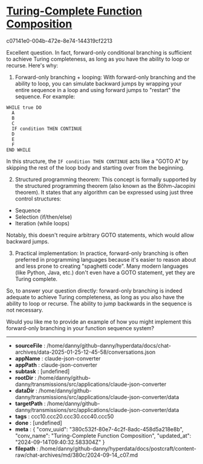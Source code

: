 # [Turing-Complete Function Composition](https://claude.ai/chat/380c532f-80e7-4c2f-8adc-458d5a218e8b)

c07141e0-004b-472e-8e74-144319cf2213

 Excellent question. In fact, forward-only conditional branching is sufficient to achieve Turing completeness, as long as you have the ability to loop or recurse. Here's why:

1. Forward-only branching + looping:
With forward-only branching and the ability to loop, you can simulate backward jumps by wrapping your entire sequence in a loop and using forward jumps to "restart" the sequence. For example:

```
WHILE true DO
  A
  B
  C
  IF condition THEN CONTINUE
  D
  E
  F
END WHILE
```

In this structure, the `IF condition THEN CONTINUE` acts like a "GOTO A" by skipping the rest of the loop body and starting over from the beginning.

2. Structured programming theorem:
This concept is formally supported by the structured programming theorem (also known as the Böhm-Jacopini theorem). It states that any algorithm can be expressed using just three control structures:

- Sequence
- Selection (if/then/else)
- Iteration (while loops)

Notably, this doesn't require arbitrary GOTO statements, which would allow backward jumps.

3. Practical implementation:
In practice, forward-only branching is often preferred in programming languages because it's easier to reason about and less prone to creating "spaghetti code". Many modern languages (like Python, Java, etc.) don't even have a GOTO statement, yet they are Turing complete.

So, to answer your question directly: forward-only branching is indeed adequate to achieve Turing completeness, as long as you also have the ability to loop or recurse. The ability to jump backwards in the sequence is not necessary.

Would you like me to provide an example of how you might implement this forward-only branching in your function sequence system?

---

* **sourceFile** : /home/danny/github-danny/hyperdata/docs/chat-archives/data-2025-01-25-12-45-58/conversations.json
* **appName** : claude-json-converter
* **appPath** : claude-json-converter
* **subtask** : [undefined]
* **rootDir** : /home/danny/github-danny/transmissions/src/applications/claude-json-converter
* **dataDir** : /home/danny/github-danny/transmissions/src/applications/claude-json-converter/data
* **targetPath** : /home/danny/github-danny/transmissions/src/applications/claude-json-converter/data
* **tags** : ccc10.ccc20.ccc30.ccc40.ccc50
* **done** : [undefined]
* **meta** : {
  "conv_uuid": "380c532f-80e7-4c2f-8adc-458d5a218e8b",
  "conv_name": "Turing-Complete Function Composition",
  "updated_at": "2024-09-14T09:40:32.583304Z"
}
* **filepath** : /home/danny/github-danny/hyperdata/docs/postcraft/content-raw/chat-archives/md/380c/2024-09-14_c07.md